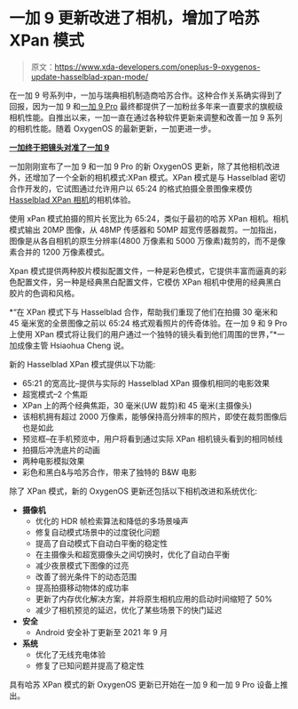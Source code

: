 # 一加 9 更新改进了相机，增加了哈苏 XPan 模式

> 原文：<https://www.xda-developers.com/oneplus-9-oxygenos-update-hasselblad-xpan-mode/>

在一加 9 号系列中，一加与瑞典相机制造商哈苏合作。这种合作关系确实得到了回报，因为一加 9 和[一加 9 Pro](https://www.xda-developers.com/oneplus-9-pro-review/) 最终都提供了一加粉丝多年来一直要求的旗舰级相机性能。自推出以来，一加一直在通过各种软件更新来调整和改善一加 9 系列的相机性能。随着 OxygenOS 的最新更新，一加更进一步。

**[一加终于把镜头对准了一加 9](https://www.xda-developers.com/oneplus-9-camera-review/)**

一加刚刚宣布了一加 9 和一加 9 Pro 的新 OxygenOS 更新，除了其他相机改进外，还增加了一个全新的相机模式:XPan 模式。XPan 模式是与 Hasselblad 密切合作开发的，它试图通过允许用户以 65:24 的格式拍摄全景图像来模仿 [Hasselblad XPan 相机](https://www.hasselblad.com/inspiration/history/xpan/)的相机体验。

使用 xPan 模式拍摄的照片长宽比为 65:24，类似于最初的哈苏 XPan 相机。相机模式输出 20MP 图像，从 48MP 传感器和 50MP 超宽传感器裁剪。一加指出，图像是从各自相机的原生分辨率(4800 万像素和 5000 万像素)裁剪的，而不是像素合并的 1200 万像素模式。

Xpan 模式提供两种胶片模拟配置文件，一种是彩色模式，它提供丰富而逼真的彩色配置文件，另一种是经典黑白配置文件，它模仿 XPan 相机中使用的经典黑白胶片的色调和风格。

*“在 XPan 模式下与 Hasselblad 合作，帮助我们重现了他们在拍摄 30 毫米和 45 毫米宽的全景图像之前以 65:24 格式观看照片的传奇体验。在一加 9 和 9 Pro 上使用 XPan 模式将让我们的用户通过一个独特的镜头看到他们周围的世界，”*一加成像主管 Hsiaohua Cheng 说。

新的 Hasselblad XPan 模式提供以下功能:

*   65:21 的宽高比–提供与实际的 Hasselblad XPan 摄像机相同的电影效果
*   超宽模式–2 个焦距
*   XPan 上的两个经典焦距，30 毫米(UW 裁剪)和 45 毫米(主摄像头)
*   该相机拥有超过 2000 万像素，能够保持高分辨率的照片，即使在裁剪图像后也是如此
*   预览框–在手机预览中，用户将看到通过实际 XPan 相机镜头看到的相同帧线
*   拍摄后冲洗底片的动画
*   两种电影模拟效果
*   彩色和黑白&与哈苏合作，带来了独特的 B&W 电影

除了 XPan 模式，新的 OxygenOS 更新还包括以下相机改进和系统优化:

*   **摄像机**
    *   优化的 HDR 帧检索算法和降低的多场景噪声
    *   修复自动模式场景中的过度锐化问题
    *   提高了自动模式下自动白平衡的稳定性
    *   在主摄像头和超宽摄像头之间切换时，优化了自动白平衡
    *   减少夜景模式下图像的过亮
    *   改善了弱光条件下的动态范围
    *   提高拍摄移动物体的成功率
    *   更新了内存优化解决方案，并将原生相机应用的启动时间缩短了 50%
    *   减少了相机预览的延迟，优化了某些场景下的快门延迟
*   **安全**
    *   Android 安全补丁更新至 2021 年 9 月
*   **系统**
    *   优化了无线充电体验
    *   修复了已知问题并提高了稳定性

具有哈苏 XPan 模式的新 OxygenOS 更新已开始在一加 9 和一加 9 Pro 设备上推出。